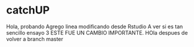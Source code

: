 # catchUP
Hola, probando
Agrego linea modificando desde Rstudio
A ver si es tan sencillo ensayo 3 ESTE FUE UN CAMBIO IMPORTANTE. 
HOla despues de volver a branch master 
